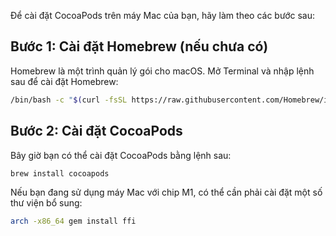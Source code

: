 Để cài đặt CocoaPods trên máy Mac của bạn, hãy làm theo các bước sau:

## Bước 1: Cài đặt Homebrew (nếu chưa có)
Homebrew là một trình quản lý gói cho macOS. Mở Terminal và nhập lệnh sau để cài đặt Homebrew:
```bash
/bin/bash -c "$(curl -fsSL https://raw.githubusercontent.com/Homebrew/install/HEAD/install.sh)"
```


## Bước 2: Cài đặt CocoaPods
Bây giờ bạn có thể cài đặt CocoaPods bằng lệnh sau:
```bash
brew install cocoapods
```
Nếu bạn đang sử dụng máy Mac với chip M1, có thể cần phải cài đặt một số thư viện bổ sung:
```bash
arch -x86_64 gem install ffi
```